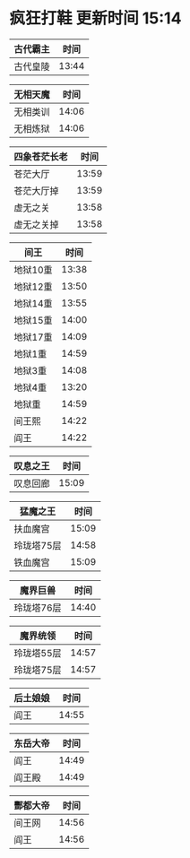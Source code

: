 # 疯狂打鞋 更新时间 15:14

| 古代霸主   | 时间    |
|--------|-------|
| 古代皇陵 | 13:44 |

| 无相天魔   | 时间    |
|--------|-------|
| 无相类训 | 14:06 |
| 无相炼狱 | 14:06 |

| 四象苍茫长老   | 时间    |
|--------|-------|
| 苍茫大厅 | 13:59 |
| 苍茫大厅掉 | 13:59 |
| 虚无之关 | 13:58 |
| 虚无之关掉 | 13:58 |

| 间王   | 时间    |
|--------|-------|
| 地狱10重 | 13:38 |
| 地狱12重 | 13:50 |
| 地狱14重 | 13:55 |
| 地狱15重 | 14:00 |
| 地狱17重 | 14:09 |
| 地狱1重 | 14:59 |
| 地狱3重 | 14:08 |
| 地狱4重 | 13:20 |
| 地狱重 | 14:59 |
| 间王熙 | 14:22 |
| 阎王 | 14:22 |

| 叹息之王   | 时间    |
|--------|-------|
| 叹息回廊 | 15:09 |

| 猛魔之王   | 时间    |
|--------|-------|
| 扶血魔宫 | 15:09 |
| 玲珑塔75层 | 14:58 |
| 铁血魔宫 | 15:09 |

| 魔界巨兽   | 时间    |
|--------|-------|
| 玲珑塔76层 | 14:40 |

| 魔界统领   | 时间    |
|--------|-------|
| 玲珑塔55层 | 14:57 |
| 玲珑塔75层 | 14:57 |

| 后土娘娘   | 时间    |
|--------|-------|
| 阎王 | 14:55 |

| 东岳大帝   | 时间    |
|--------|-------|
| 阎王 | 14:49 |
| 阎王殿 | 14:49 |

| 酆都大帝   | 时间    |
|--------|-------|
| 间王网 | 14:56 |
| 阎王 | 14:56 |